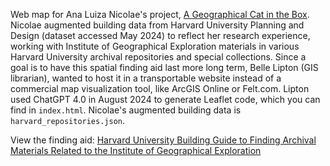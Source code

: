 Web map for Ana Luiza Nicolae's project, [A Geographical Cat in the Box](https://mapping.share.library.harvard.edu/posts/nicolae/).
Nicolae augmented building data from Harvard University Planning and Design (dataset accessed May 2024) to reflect her research experience, working with Institute of Geographical Exploration materials in various Harvard University archival repositories and special collections.
Since a goal is to have this spatial finding aid last more long term, Belle Lipton (GIS librarian), wanted to host it in a transportable website instead of a commercial map visualization tool, like ArcGIS Online or Felt.com. Lipton used ChatGPT 4.0 in August 2024 to generate Leaflet code, which you can find in `index.html`. Nicolae's augmented building data is `harvard_repositories.json`.

View the finding aid: [Harvard University Building Guide to Finding Archival Materials Related to the Institute of Geographical Exploration](https://mapping.share.library.harvard.edu/huige/)
